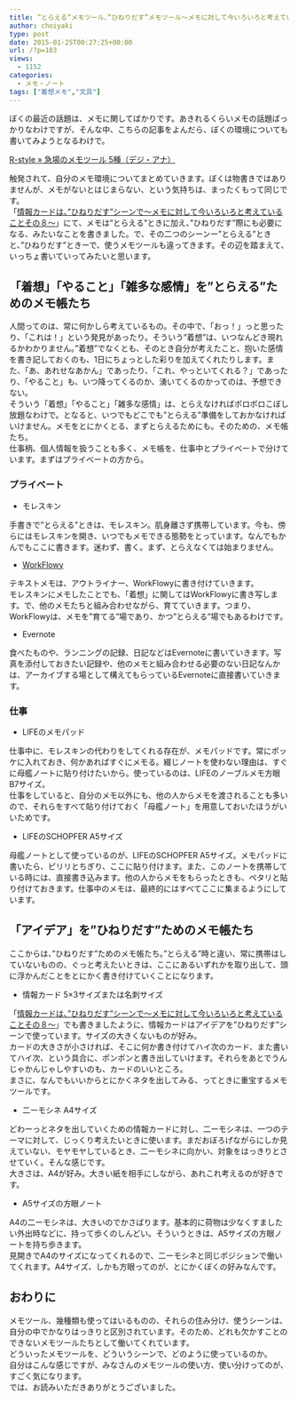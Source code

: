 ```yaml
---
title: ”とらえる”メモツール、”ひねりだす”メモツール～メモに対して今いろいろと考えていることその１０～
author: choiyaki
type: post
date: 2015-01-25T00:27:25+00:00
url: /?p=103
views:
  - 1152
categories:
  - メモ・ノート
tags: ["着想メモ","文具"]
---
```

ぼくの最近の話題は、メモに関してばかりです。あきれるくらいメモの話題ばっかりなわけですが、そんな中、こちらの記事をよんだら、ぼくの環境についても書いてみようとなるわけで。

[R-style &#187; 急場のメモツール 5種（デジ・アナ）][1]

触発されて、自分のメモ環境についてまとめていきます。ぼくは物書きではありませんが、メモがないとはじまらない、という気持ちは、まったくもって同じです。  
「[情報カードは、”ひねりだす”シーンで～メモに対して今いろいろと考えていることその８～][2]」にて、メモは”とらえる”ときに加え、”ひねりだす”際にも必要になる、みたいなことを書きました。で、その二つのシーンー”とらえる”ときと、”ひねりだす”ときーで、使うメモツールも違ってきます。その辺を踏まえて、いっちょ書いていってみたいと思います。

## 「着想」「やること」「雑多な感情」を”とらえる”ためのメモ帳たち

人間ってのは、常に何かしら考えているもの。その中で、「おっ！」っと思ったり、「これは！」という発見があったり。そういう”着想”は、いつなんどき現れるかわかりません。”着想”でなくとも、そのとき自分が考えたこと、抱いた感情を書き記しておくのも、1日にちょっとした彩りを加えてくれたりします。また、「あ、あれせなあかん」であったり、「これ、やっといてくれる？」であったり、「やること」も、いつ降ってくるのか、湧いてくるのかってのは、予想できない。  
そういう「着想」「やること」「雑多な感情」は、とらえなければポロポロこぼし放題なわけで。となると、いつでもどこでも”とらえる”準備をしておかなければいけません。メモをとにかくとる、まずとらえるためにも。そのための、メモ帳たち。  
仕事柄、個人情報を扱うことも多く、メモ帳を、仕事中とプライベートで分けています。まずはプライベートの方から。

### プライベート

  * モレスキン 

手書きで”とらえる”ときは、モレスキン。肌身離さず携帯しています。今も、傍らにはモレスキンを開き、いつでもメモできる態勢をとっています。なんでもかんでもここに書きます。迷わず、書く。まず、とらえなくては始まりません。

  * <a href='https://workflowy.com/invite/205a2188.lnx' title=‘WorkFlowy’>WorkFlowy</a> 

テキストメモは、アウトライナー、WorkFlowyに書き付けていきます。  
モレスキンにメモしたことでも、「着想」に関してはWorkFlowyに書き写します。で、他のメモたちと組み合わせながら、育てていきます。つまり、WorkFlowyは、メモを”育てる”場であり、かつ”とらえる”場でもあるわけです。

  * Evernote 

食べたものや、ランニングの記録、日記などはEvernoteに書いていきます。写真を添付しておきたい記録や、他のメモと組み合わせる必要のない日記なんかは、アーカイブする場として構えてもらっているEvernoteに直接書いていきます。

### 仕事

  * LIFEのメモパッド

仕事中に、モレスキンの代わりをしてくれる存在が、メモパッドです。常にポッケに入れておき、何かあればすぐにメモる。綴じノートを使わない理由は、すぐに母艦ノートに貼り付けたいから。使っているのは、LIFEのノーブルメモ方眼 B7サイズ。  
仕事をしていると、自分のメモ以外にも、他の人からメモを渡されることも多いので、それらをすべて貼り付けておく「母艦ノート」を用意しておいたほうがいいためです。

  * LIFEのSCHOPFER A5サイズ

母艦ノートとして使っているのが、LIFEのSCHOPFER A5サイズ。メモパッドに書いたら、ピリリとちぎり、ここに貼り付けます。また、このノートを携帯している時には、直接書き込みます。他の人からメモをもらったときも、ペタリと貼り付けておきます。仕事中のメモは、最終的にはすべてここに集まるようにしています。

## 「アイデア」を”ひねりだす”ためのメモ帳たち

ここからは、”ひねりだす”ためのメモ帳たち。”とらえる”時と違い、常に携帯はしていないものの、ぐっと考えたいときは、ここにあるいずれかを取り出して、頭に浮かんだことをとにかく書き付けていくことになります。

  * 情報カード 5×3サイズまたは名刺サイズ

「[情報カードは、”ひねりだす”シーンで～メモに対して今いろいろと考えていることその８～][3]」でも書きましたように、情報カードはアイデアを”ひねりだす”シーンで使っています。サイズの大きくないものが好み。  
カードの大きさが小さければ、そこに何か書き付けてハイ次のカード、また書いてハイ次、という具合に、ポンポンと書き出していけます。それらをあとでうんじゃかんじゃしやすいのも、カードのいいところ。  
まさに、なんでもいいからとにかくネタを出してみる、ってときに重宝するメモツールです。

  * 二ーモシネ A4サイズ

どわーっとネタを出していくための情報カードに対し、二ーモシネは、一つのテーマに対して、じっくり考えたいときに使います。まだおぼろげながらにしか見えていない、モヤモヤしているとき、二ーモシネに向かい、対象をはっきりとさせていく。そんな感じです。  
大きさは、A4が好み。大きい紙を相手にしながら、あれこれ考えるのが好きです。

  * A5サイズの方眼ノート

A4の二ーモシネは、大きいのでかさばります。基本的に荷物は少なくすましたい外出時などに、持って歩くのしんどい。そういうときは、A5サイズの方眼ノートを持ち歩きます。  
見開きでA4のサイズになってくれるので、二ーモシネと同じポジションで働いてくれます。A4サイズ、しかも方眼ってのが、とにかくぼくの好みなんです。

## おわりに

メモツール、幾種類も使ってはいるものの、それらの住み分け、使うシーンは、自分の中でかなりはっきりと区別されています。そのため、どれも欠かすことのできないメモツールたちとして働いてくれています。  
どういったメモツールを、どういうシーンで、どのように使っているのか。  
自分はこんな感じですが、みなさんのメモツールの使い方、使い分けってのが、すごく気になります。  
では、お読みいただきありがとうございました。

 [1]: http://rashita.net/blog/?p=15294 "R-style &#187; 急場のメモツール 5種（デジ・アナ）"
 [2]: https://choiyaki.com/?p=97 "情報カードは、”ひねりだす”シーンで～メモに対して今いろいろと考えていることその８～ - iPhoneと本と数学となんやかんやと"
 [3]: http://d.hatena.ne.jp/choiyaki/20150110/1420842826 "情報カードは、”ひねりだす”シーンで～メモに対して今いろいろと考えていることその８～ - iPhoneと本と数学となんやかんやと"